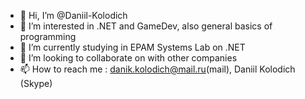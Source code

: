 - 👋 Hi, I’m @Daniil-Kolodich
- 👀 I’m interested in .NET and GameDev, also general basics of programming
- 🌱 I’m currently studying in EPAM Systems Lab on .NET
- 💞️ I’m looking to collaborate on with other companies
- 📫 How to reach me : danik.kolodich@mail.ru(mail), Daniil Kolodich (Skype)
